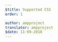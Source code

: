 ```yaml
---
$title: Supported CSS
order: 1

author: ampproject
translator: ampproject
$date: 11-09-2018
---
```

